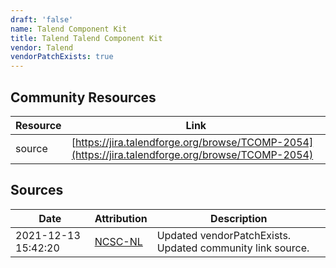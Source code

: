 ```yaml
---
draft: 'false'
name: Talend Component Kit
title: Talend Talend Component Kit
vendor: Talend
vendorPatchExists: true
---
```



## Community Resources
| Resource | Link |
| --- | --- |
| source | [https://jira.talendforge.org/browse/TCOMP-2054](https://jira.talendforge.org/browse/TCOMP-2054) |


## Sources
| Date | Attribution | Description |
| --- | --- | --- |
| 2021-12-13 15:42:20 | [NCSC-NL](https://github.com/NCSC-NL/log4shell/blob/main/software/README.md) | Updated vendorPatchExists. Updated community link source.  |
